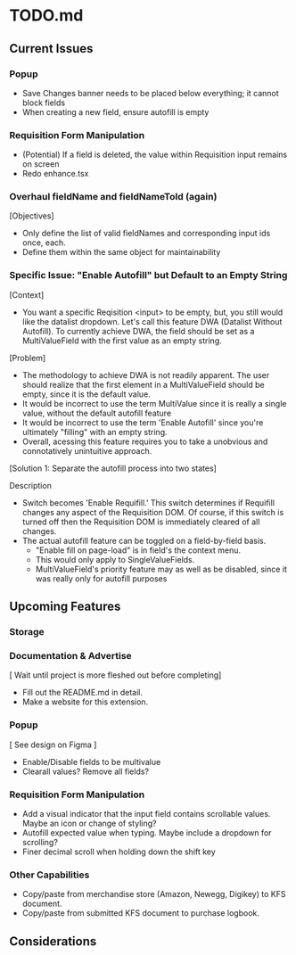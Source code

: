 # **TODO.md**

## **Current Issues**

### Popup 

- Save Changes banner needs to be placed below everything; it cannot block fields
- When creating a new field, ensure autofill is empty

### Requisition Form Manipulation

- (Potential) If a field is deleted, the value within Requisition input remains on screen
- Redo enhance.tsx

### Overhaul fieldName and fieldNameToId (again)
[Objectives] 
  - Only define the list of valid fieldNames and corresponding input ids once, each. 
  - Define them within the same object for maintainability
### Specific Issue: "Enable Autofill" but Default to an Empty String

[Context]
- You want a specific Reqisition \<input\> to be empty, but, you still would like the datalist dropdown. Let's call this feature DWA (Datalist Without Autofill). To currently achieve DWA, the field should be set as a MultiValueField with the first value as an empty string.

[Problem]
- The methodology to achieve DWA is not readily apparent. The user should realize that the first element in a MultiValueField should be empty, since it is the default value.
- It would be incorrect to use the term MultiValue since it is really a single value, without the default autofill feature
- It would be incorrect to use the term 'Enable Autofill' since you're ultimately "filling" with an empty string.
- Overall, acessing this feature requires you to take a unobvious and connotatively unintuitive approach.

[Solution 1: Separate the autofill process into two states]

Description
- Switch becomes 'Enable Requifill.' This switch determines if Requifill changes any aspect of the Requisition DOM. Of course, if this switch is turned off then the Requisition DOM is immediately cleared of all changes.
- The actual autofill feature can be toggled on a field-by-field basis. 
  - "Enable fill on page-load" is in field's the context menu.
  - This would only apply to SingleValueFields.
  - MultiValueField's priority feature may as well as be disabled, since it was really only for autofill purposes

## **Upcoming Features**

### Storage

### Documentation & Advertise

[ Wait until project is more fleshed out before completing]
- Fill out the README.md in detail.
- Make a website for this extension.


### Popup

[ See design on Figma ]
- Enable/Disable fields to be multivalue
- Clearall values? Remove all fields?


### Requisition Form Manipulation

- Add a visual indicator that the input field contains scrollable values. Maybe an icon or change of styling?
- Autofill expected value when typing. Maybe include a dropdown for scrolling?
- Finer decimal scroll when holding down the shift key

### Other Capabilities

- Copy/paste from merchandise store (Amazon, Newegg, Digikey) to KFS document.
- Copy/paste from submitted KFS document to purchase logbook.

## **Considerations**
